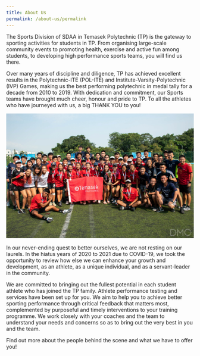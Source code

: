 ```yaml
---
title: About Us
permalink: /about-us/permalink
---
```

The Sports Division of SDAA in Temasek Polytechnic (TP) is the gateway to sporting activities for students in TP. From organising large-scale community events to promoting health, exercise and active fun among students, to developing high performance sports teams, you will find us there.

Over many years of discipline and diligence, TP has achieved excellent results in the Polytechnic-ITE (POL-ITE) and Institute-Varsity-Polytechnic (IVP) Games, making us the best performing polytechnic in medal tally for a decade from 2010 to 2019.  With dedication and commitment, our Sports teams have brought much cheer, honour and pride to TP.  To all the athletes who have journeyed with us, a big THANK YOU to you!

![Alt text for image on Isomer site](/images/staff-team-images/champ%20ultimate%20frisbee.jpg)

In our never-ending quest to better ourselves, we are not resting on our laurels.  In the hiatus years of 2020 to 2021 due to COVID-19, we took the opportunity to review how else we can enhance your growth and development, as an athlete, as a unique individual, and as a servant-leader in the community. 

We are committed to bringing out the fullest potential in each student athlete who has joined the TP family.  Athlete performance testing and services have been set up for you.  We aim to help you to achieve better sporting performance through critical feedback that matters most, complemented by purposeful and timely interventions to your training programme.  We work closely with your coaches and the team to understand your needs and concerns so as to bring out the very best in you and the team.

Find out more about the people behind the scene and what we have to offer you!